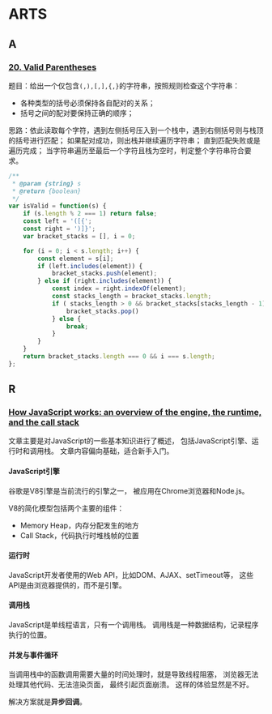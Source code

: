# ARTS

## A

### [20. Valid Parentheses](https://leetcode.com/problems/valid-parentheses/)

题目：给出一个仅包含`(,),[,],{,}`的字符串，按照规则检查这个字符串：

- 各种类型的括号必须保持各自配对的关系；
- 括号之间的配对要保持正确的顺序；

思路：依此读取每个字符，遇到左侧括号压入到一个栈中，遇到右侧括号则与栈顶的括号进行匹配；
如果配对成功，则出栈并继续遍历字符串；
直到匹配失败或是遍历完成；
当字符串遍历至最后一个字符且栈为空时，判定整个字符串符合要求。

```JavaScript
/**
 * @param {string} s
 * @return {boolean}
 */
var isValid = function(s) {
    if (s.length % 2 === 1) return false;
    const left = '([{';
    const right = ')]}';
    var bracket_stacks = [], i = 0;

    for (i = 0; i < s.length; i++) {
        const element = s[i];
        if (left.includes(element)) {
            bracket_stacks.push(element);
        } else if (right.includes(element)) {
            const index = right.indexOf(element);
            const stacks_length = bracket_stacks.length;
            if ( stacks_length > 0 && bracket_stacks[stacks_length - 1] === left[index] ) {
                bracket_stacks.pop()
            } else {
                break;
            }
        }
    }
    return bracket_stacks.length === 0 && i === s.length;
};
```

## R

### [How JavaScript works: an overview of the engine, the runtime, and the call stack](https://blog.sessionstack.com/how-does-javascript-actually-work-part-1-b0bacc073cf)

文章主要是对JavaScript的一些基本知识进行了概述，
包括JavaScript引擎、运行时和调用栈。
文章内容偏向基础，适合新手入门。

#### JavaScript引擎

谷歌是V8引擎是当前流行的引擎之一，
被应用在Chrome浏览器和Node.js。

V8的简化模型包括两个主要的组件：

- Memory Heap，内存分配发生的地方
- Call Stack，代码执行时堆栈帧的位置

#### 运行时

JavaScript开发者使用的Web API，比如DOM、AJAX、setTimeout等，
这些API是由浏览器提供的，而不是引擎。

#### 调用栈

JavaScript是单线程语言，只有一个调用栈。
调用栈是一种数据结构，记录程序执行的位置。

#### 并发与事件循环

当调用栈中的函数调用需要大量的时间处理时，就是导致线程阻塞，
浏览器无法处理其他代码、无法渲染页面，
最终引起页面崩溃。
这样的体验显然是不好。

解决方案就是**异步回调**。

